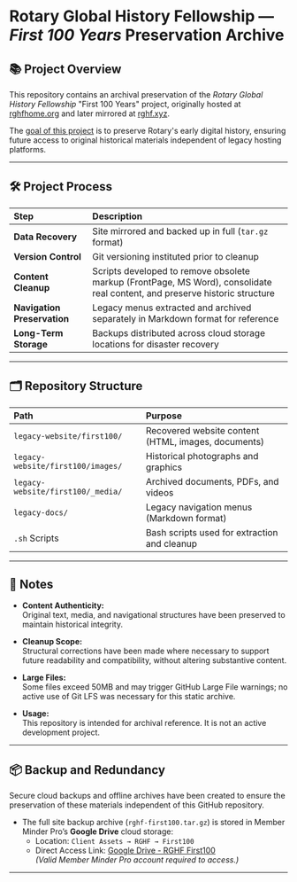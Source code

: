 # Rotary Global History Fellowship — *First 100 Years* Preservation Archive

## 📚 Project Overview

This repository contains an archival preservation of the *Rotary Global History Fellowship* "First 100 Years" project, originally hosted at [rghfhome.org](http://www.rghfhome.org) and later mirrored at [rghf.xyz](http://www.rghf.xyz).

The [goal of this project](project-plan.md) is to preserve Rotary's early digital history, ensuring future access to original historical materials independent of legacy hosting platforms.

---

## 🛠️ Project Process

| Step | Description |
|:---|:---|
| **Data Recovery** | Site mirrored and backed up in full (`tar.gz` format) |
| **Version Control** | Git versioning instituted prior to cleanup |
| **Content Cleanup** | Scripts developed to remove obsolete markup (FrontPage, MS Word), consolidate real content, and preserve historic structure |
| **Navigation Preservation** | Legacy menus extracted and archived separately in Markdown format for reference |
| **Long-Term Storage** | Backups distributed across cloud storage locations for disaster recovery |

---

## 🗂️ Repository Structure

| Path | Purpose |
|:---|:---|
| `legacy-website/first100/` | Recovered website content (HTML, images, documents) |
| `legacy-website/first100/images/` | Historical photographs and graphics |
| `legacy-website/first100/_media/` | Archived documents, PDFs, and videos |
| `legacy-docs/` | Legacy navigation menus (Markdown format) |
| `.sh` Scripts | Bash scripts used for extraction and cleanup |

---

## 🚨 Notes

- **Content Authenticity:**  
  Original text, media, and navigational structures have been preserved to maintain historical integrity.

- **Cleanup Scope:**  
  Structural corrections have been made where necessary to support future readability and compatibility, without altering substantive content.

- **Large Files:**  
  Some files exceed 50MB and may trigger GitHub Large File warnings; no active use of Git LFS was necessary for this static archive.

- **Usage:**  
  This repository is intended for archival reference. It is not an active development project.

---

## 📦 Backup and Redundancy

Secure cloud backups and offline archives have been created to ensure the preservation of these materials independent of this GitHub repository.

- The full site backup archive (`rghf-first100.tar.gz`) is stored in Member Minder Pro’s **Google Drive** cloud storage:
  - Location: `Client Assets → RGHF → First100`
  - Direct Access Link: [Google Drive - RGHF First100](https://drive.google.com/drive/folders/1zjD42jTIJaFO6XnpUsNbnEwfZKCTPRhQ)  
    *(Valid Member Minder Pro account required to access.)*

---

